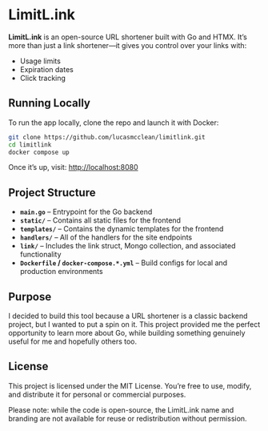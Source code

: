 # LimitL.ink

**LimitL.ink** is an open-source URL shortener built with Go and HTMX.
It’s more than just a link shortener—it gives you control over your links with:

- Usage limits
- Expiration dates
- Click tracking


## Running Locally

To run the app locally, clone the repo and launch it with Docker:

```bash
git clone https://github.com/lucasmcclean/limitlink.git
cd limitlink
docker compose up
```

Once it’s up, visit: [http://localhost:8080](http://localhost:8080)


## Project Structure

- **`main.go`** – Entrypoint for the Go backend
- **`static/`** – Contains all static files for the frontend
- **`templates/`** – Contains the dynamic templates for the frontend
- **`handlers/`** – All of the handlers for the site endpoints
- **`link/`** – Includes the link struct, Mongo collection, and
  associated functionality
- **`Dockerfile` / `docker-compose.*.yml`** – Build configs for local
  and production environments


## Purpose

I decided to build this tool because a URL shortener is a classic backend
project, but I wanted to put a spin on it. This project provided me the
perfect opportunity to learn more about Go, while building something
genuinely useful for me and hopefully others too.


## License

This project is licensed under the MIT License. You’re free to use,
modify, and distribute it for personal or commercial purposes.

Please note: while the code is open-source, the LimitL.ink name and
branding are not available for reuse or redistribution without permission.
